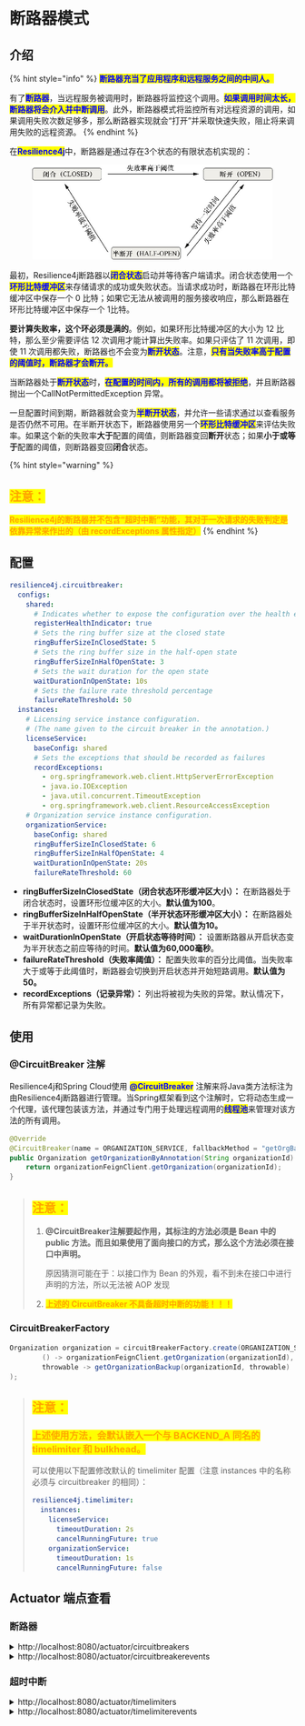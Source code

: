 # 断路器模式

## **介绍**

{% hint style="info" %}
<mark style="color:blue;">**断路器充当了应用程序和远程服务之间的中间人。**</mark>

有了<mark style="color:blue;">**断路器**</mark>，当远程服务被调用时，断路器将监控这个调用。<mark style="color:blue;">**如果调用时间太长，断路器将会介入并中断调用**</mark>。此外，断路器模式将监控所有对远程资源的调用，如果调用失败次数足够多，那么断路器实现就会“打开”并采取快速失败，阻止将来调用失败的远程资源。
{% endhint %}

在<mark style="color:blue;">**Resilience4j**</mark>中，断路器是通过存在3个状态的有限状态机实现的：

<figure><img src="../../../.gitbook/assets/epub_44258183_95.jpg" alt=""><figcaption></figcaption></figure>

最初，Resilience4j断路器以<mark style="color:blue;">**闭合状态**</mark>启动并等待客户端请求。闭合状态使用一个<mark style="color:blue;">**环形比特缓冲区**</mark>来存储请求的成功或失败状态。当请求成功时，断路器在环形比特缓冲区中保存一个 0 比特；如果它无法从被调用的服务接收响应，那么断路器在环形比特缓冲区中保存一个 1比特。

**要计算失败率，这个环必须是满的**。例如，如果环形比特缓冲区的大小为 12 比特，那么至少需要评估 12 次调用才能计算出失败率。如果只评估了 11 次调用，即使 11 次调用都失败，断路器也不会变为<mark style="color:blue;">**断开状态**</mark>。注意，<mark style="color:blue;">**只有当失败率高于配置的阈值时，断路器才会断开。**</mark>

当断路器处于<mark style="color:blue;">**断开状态**</mark>时，<mark style="color:blue;">**在配置的时间内，所有的调用都将被拒绝**</mark>，并且断路器抛出一个CallNotPermittedException 异常。

一旦配置时间到期，断路器就会变为<mark style="color:blue;">**半断开状态**</mark>，并允许一些请求通过以查看服务是否仍然不可用。在半断开状态下，断路器使用另一个<mark style="color:blue;">**环形比特缓冲区**</mark>来评估失败率。如果这个新的失败率**大于**配置的阈值，则断路器变回**断开**状态；如果**小于或等于**配置的阈值，则断路器变回**闭合**状态。

{% hint style="warning" %}
## <mark style="color:orange;">注意：</mark>

<mark style="color:orange;">**Resilience4j的断路器并不包含“超时中断”功能，其对于一次请求的失败判定是依靠异常来作出的（由 recordExceptions 属性指定）**</mark>
{% endhint %}

## 配置

```yaml
resilience4j.circuitbreaker:
  configs:
    shared:
      # Indicates whether to expose the configuration over the health endpoint
      registerHealthIndicator: true
      # Sets the ring buffer size at the closed state
      ringBufferSizeInClosedState: 5
      # Sets the ring buffer size in the half-open state
      ringBufferSizeInHalfOpenState: 3
      # Sets the wait duration for the open state
      waitDurationInOpenState: 10s
      # Sets the failure rate threshold percentage
      failureRateThreshold: 50
  instances:
    # Licensing service instance configuration.
    # (The name given to the circuit breaker in the annotation.)
    licenseService:
      baseConfig: shared
      # Sets the exceptions that should be recorded as failures
      recordExceptions:
        - org.springframework.web.client.HttpServerErrorException
        - java.io.IOException
        - java.util.concurrent.TimeoutException
        - org.springframework.web.client.ResourceAccessException
    # Organization service instance configuration.
    organizationService:
      baseConfig: shared
      ringBufferSizeInClosedState: 6
      ringBufferSizeInHalfOpenState: 4
      waitDurationInOpenState: 20s
      failureRateThreshold: 60
```

* **ringBufferSizeInClosedState（闭合状态环形缓冲区大小）：** 在断路器处于闭合状态时，设置环形位缓冲区的大小。**默认值为100**。
* **ringBufferSizeInHalfOpenState（半开状态环形缓冲区大小）：** 在断路器处于半开状态时，设置环形位缓冲区的大小。**默认值为10。**
* **waitDurationInOpenState（开启状态等待时间）：** 设置断路器从开启状态变为半开状态之前应等待的时间。**默认值为60,000毫秒**。
* **failureRateThreshold（失败率阈值）：** 配置失败率的百分比阈值。当失败率大于或等于此阈值时，断路器会切换到开启状态并开始短路调用。**默认值为50。**
* **recordExceptions（记录异常）：** 列出将被视为失败的异常。默认情况下，所有异常都记录为失败。

## 使用

### @CircuitBreaker 注解

Resilience4j和Spring Cloud使用 <mark style="color:blue;">**@CircuitBreaker**</mark> 注解来将Java类方法标注为由Resilience4j断路器进行管理。当Spring框架看到这个注解时，它将动态生成一个代理，该代理包装该方法，并通过专门用于处理远程调用的<mark style="color:blue;">**线程池**</mark>来管理对该方法的所有调用。

```java
@Override
@CircuitBreaker(name = ORGANIZATION_SERVICE, fallbackMethod = "getOrgBackup")
public Organization getOrganizationByAnnotation(String organizationId) {
    return organizationFeignClient.getOrganization(organizationId);
}
```

> ## <mark style="color:orange;">注意：</mark>
>
> 1.  **@CircuitBreaker注解要起作用，其标注的方法必须是 Bean 中的 public 方法。而且如果使用了面向接口的方式，那么这个方法必须在接口中声明。**
>
>     原因猜测可能在于：以接口作为 Bean 的外观，看不到未在接口中进行声明的方法，所以无法被 AOP 发现
> 2. <mark style="color:orange;">**上述的 CircuitBreaker 不具备超时中断的功能！！！**</mark>

### CircuitBreakerFactory

```java
Organization organization = circuitBreakerFactory.create(ORGANIZATION_SERVICE).run(
        () -> organizationFeignClient.getOrganization(organizationId),
        throwable -> getOrganizationBackup(organizationId, throwable)
);
```

> ## <mark style="color:orange;">注意：</mark>
>
> ### <mark style="color:orange;">上述使用方法，会默认嵌入一个与 BACKEND\_A 同名的 timelimiter 和 bulkhead。</mark>
>
> 可以使用以下配置修改默认的 timelimiter 配置（注意 instances 中的名称必须与 circuitbreaker 的相同）：
>
> ```yaml
> resilience4j.timelimiter:
>   instances:
>     licenseService:
>       timeoutDuration: 2s
>       cancelRunningFuture: true
>     organizationService:
>       timeoutDuration: 1s
>       cancelRunningFuture: false
> ```

## Actuator 端点查看

### 断路器

<details>

<summary>http://localhost:8080/actuator/circuitbreakers</summary>

```json
{
    "circuitBreakers": [
        "licenseService",
        "organizationService"
    ]
}
```

</details>

<details>

<summary>http://localhost:8080/actuator/circuitbreakerevents</summary>

```json
{
    "circuitBreakerEvents": [
        {
            "circuitBreakerName": "organizationService",
            "type": "ERROR",
            "creationTime": "2023-12-10T14:53:50.837402+08:00[Asia/Shanghai]",
            "errorMessage": "java.util.concurrent.TimeoutException: TimeLimiter 'organizationService' recorded a timeout exception.",
            "durationInMs": 1012,
            "stateTransition": null
        }
    ]
}
```

</details>

### 超时中断

<details>

<summary>http://localhost:8080/actuator/timelimiters</summary>

```json
{
    "timeLimiters": [
        "licenseService",
        "organizationService"
    ]
}
```

</details>

<details>

<summary>http://localhost:8080/actuator/timelimiterevents</summary>

```json
{
    "timeLimiterEvents": [
        {
            "timeLimiterName": "organizationService",
            "type": "TIMEOUT",
            "creationTime": "2023-12-10T15:33:45.024739+08:00[Asia/Shanghai]"
        }
    ]
}
```

</details>
